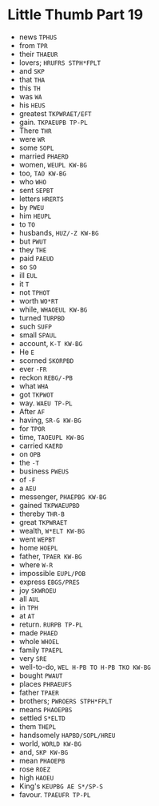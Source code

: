 # Little Thumb Part 19

* news `TPHUS`
* from `TPR`
* their `THAEUR`
* lovers; `HRUFRS STPH*FPLT`
* and `SKP`
* that `THA`
* this `TH`
* was `WA`
* his `HEUS`
* greatest `TKPWRAET/EFT`
* gain. `TKPAEUPB TP-PL`
* There `THR`
* were `WR`
* some `SOPL`
* married `PHAERD`
* women, `WEUPL KW-BG`
* too, `TAO KW-BG`
* who `WHO`
* sent `SEPBT`
* letters `HRERTS`
* by `PWEU`
* him `HEUPL`
* to `TO`
* husbands, `HUZ/-Z KW-BG`
* but `PWUT`
* they `THE`
* paid `PAEUD`
* so `SO`
* ill `EUL`
* it `T`
* not `TPHOT`
* worth `WO*RT`
* while, `WHAOEUL KW-BG`
* turned `TURPBD`
* such `SUFP`
* small `SPAUL`
* account, `K-T KW-BG`
* He `E`
* scorned `SKORPBD`
* ever `-FR`
* reckon `REBG/-PB`
* what `WHA`
* got `TKPWOT`
* way. `WAEU TP-PL`
* After `AF`
* having, `SR-G KW-BG`
* for `TPOR`
* time, `TAOEUPL KW-BG`
* carried `KAERD`
* on `OPB`
* the `-T`
* business `PWEUS`
* of `-F`
* a `AEU`
* messenger, `PHAEPBG KW-BG`
* gained `TKPWAEUPBD`
* thereby `THR-B`
* great `TKPWRAET`
* wealth, `W*ELT KW-BG`
* went `WEPBT`
* home `HOEPL`
* father, `TPAER KW-BG`
* where `W-R`
* impossible `EUPL/POB`
* express `EBGS/PRES`
* joy `SKWROEU`
* all `AUL`
* in `TPH`
* at `AT`
* return. `RURPB TP-PL`
* made `PHAED`
* whole `WHOEL`
* family `TPAEPL`
* very `SRE`
* well-to-do, `WEL H-PB TO H-PB TKO KW-BG`
* bought `PWAUT`
* places `PHRAEUFS`
* father `TPAER`
* brothers; `PWROERS STPH*FPLT`
* means `PHAOEPBS`
* settled `S*ELTD`
* them `THEPL`
* handsomely `HAPBD/SOPL/HREU`
* world, `WORLD KW-BG`
* and, `SKP KW-BG`
* mean `PHAOEPB`
* rose `ROEZ`
* high `HAOEU`
* King's `KEUPBG AE S*/SP-S`
* favour. `TPAEUFR TP-PL`
